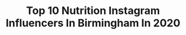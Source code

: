 ---
title: Top 10 Nutrition Instagram Influencers In Birmingham In 2020
description: >-
  Find top nutrition Instagram influencers in Birmingham in 2020. Most popular hashtags: #training #motivation #inspiration #fitnessmotivation.
platform: Instagram
profiles:
  - username: "charlotteemmma"
    fullname: >-
      Charlotte
    location: "United Kingdom"
    followers: 31628
    engagement: 362
    commentsToLikes: 0.086621
    avatar: "https://scontent-lhr8-1.cdninstagram.com/v/t51.2885-19/s320x320/81167624_2545273892414562_72422962610831360_n.jpg?_nc_ht=scontent-lhr8-1.cdninstagram.com&_nc_ohc=4dlzDgn_EGUAX9pr0cR&oh=9fb53fb6df6dd8fd506afe5fda64cfd2&oe=5EBB1EF9"
    verified: false
    hashtags: "#meatfreenottastefree, #maketheswap, #ratemybowl, #toasttuesday"
  - username: "tabslifts"
    fullname: >-
      🌻TABS LOFTS🌻
    location: "United Kingdom"
    followers: 10751
    engagement: 1333
    commentsToLikes: 0.090203
    avatar: "https://instagram.ffuk3-1.fna.fbcdn.net/v/t51.2885-19/s320x320/67285158_642430996240609_2069337211970519040_n.jpg?_nc_ht=instagram.ffuk3-1.fna.fbcdn.net&_nc_ohc=XFV8gGYQsF4AX8-VJgT&oh=9781b9ffd64d2feac2c95a75468bc927&oe=5EAED1C4"
    verified: false
    hashtags: "#isolationadvice, #motivation, #fitnessmotivation, #crossfit"
  - username: "myleshesson"
    fullname: >-
      Myles Hesson
    location: "United Kingdom"
    followers: 2960
    engagement: 1375
    commentsToLikes: 0.064126
    avatar: "https://scontent-ams4-1.cdninstagram.com/v/t51.2885-19/s320x320/74601358_1499669786838630_634058668924469248_n.jpg?_nc_ht=scontent-ams4-1.cdninstagram.com&_nc_ohc=NwpUj29_jUEAX8WnG9s&oh=4b2eed9db0dea969db0a0f4521206abe&oe=5EB9AF70"
    verified: true
    hashtags: "#meinjd, #adidasalwayson, #ad, #beyourpersonalbest"
  - username: "steflikesplants"
    fullname: >-
      stefanie
    location: "United Kingdom"
    followers: 13331
    engagement: 475
    commentsToLikes: 0.054473
    avatar: "https://scontent-ams4-1.cdninstagram.com/v/t51.2885-19/s320x320/67382635_2397029487077840_5484295683596877824_n.jpg?_nc_ht=scontent-ams4-1.cdninstagram.com&_nc_ohc=QdIAxT3DIrMAX9WHS0h&oh=83a3ec37ac81fea1b3dc36ea14ff9595&oe=5EB9227C"
    verified: false
    hashtags: ""
  - username: "tabslifts"
    fullname: >-
      🌻TABS LOFTS🌻
    location: "United Kingdom"
    followers: 10751
    engagement: 1333
    commentsToLikes: 0.090203
    avatar: "https://instagram.ffuk3-1.fna.fbcdn.net/v/t51.2885-19/s320x320/67285158_642430996240609_2069337211970519040_n.jpg?_nc_ht=instagram.ffuk3-1.fna.fbcdn.net&_nc_ohc=XFV8gGYQsF4AX8-VJgT&oh=9781b9ffd64d2feac2c95a75468bc927&oe=5EAED1C4"
    verified: false
    hashtags: "#isolationadvice, #motivation, #fitnessmotivation, #crossfit"
  - username: "kieliszkowskimateusz"
    fullname: >-
      Mateusz Kieliszkowski
    location: "United Kingdom"
    followers: 133183
    engagement: 680
    commentsToLikes: 0.019620
    avatar: "https://scontent-ams4-1.cdninstagram.com/v/t51.2885-19/s320x320/17931992_119760838569232_6591425028577820672_n.jpg?_nc_ht=scontent-ams4-1.cdninstagram.com&_nc_ohc=1E58ubMUY5kAX_iokD8&oh=d30291aa34a42bfa0f7c030b6e84c8f6&oe=5EBA7B01"
    verified: false
    hashtags: "#dubai, #wus, #arnoldclassic, #muscle"
  - username: "miki_ferris"
    fullname: >-
      C O A C H    M  I  K  I
    location: "United Kingdom"
    followers: 18348
    engagement: 393
    commentsToLikes: 0.287593
    avatar: "https://scontent-nrt1-1.cdninstagram.com/v/t51.2885-19/s320x320/90219536_817983682054724_1672524942974910464_n.jpg?_nc_ht=scontent-nrt1-1.cdninstagram.com&_nc_ohc=J6yplvTD_S8AX9IOhIK&oh=d07a5663f58cd69a1278a90f419f77c8&oe=5EA57C68"
    verified: false
    hashtags: "#connected, #positivevibes, #theonlywayisthrough, #underarmour"
  - username: "ciarafits"
    fullname: >-
      ciara
    location: "United Kingdom"
    followers: 34406
    engagement: 251
    commentsToLikes: 0.102355
    avatar: "https://scontent-ams4-1.cdninstagram.com/v/t51.2885-19/s320x320/92457776_992553354511387_2912391257261080576_n.jpg?_nc_ht=scontent-ams4-1.cdninstagram.com&_nc_ohc=0BL7BB2xczAAX82E34K&oh=7fd1c748260b5eeadcbd1cb9b8ce27d7&oe=5EBA3ABC"
    verified: false
    hashtags: "#strongwomen, #getstrong, #workoutroutine, #glutemotivation"
  - username: "sheagillpatrick"
    fullname: >-
      Shea Gillpatrick
    location: "United Kingdom"
    followers: 4434
    engagement: 2207
    commentsToLikes: 0.070342
    avatar: "https://scontent-lhr8-1.cdninstagram.com/v/t51.2885-19/s320x320/82548607_581155782468260_2743224452660592640_n.jpg?_nc_ht=scontent-lhr8-1.cdninstagram.com&_nc_ohc=xsyhl0R879wAX_POv46&oh=d7f6a12933a69ac9ab49a67f7cfe463e&oe=5EBA6A00"
    verified: false
    hashtags: "#michaeljordan, #inspiration, #internationalwomensday"
  - username: "timabenbrahim_"
    fullname: >-
      Tima Ben Brahim, BSc MSc
    location: "United Kingdom"
    followers: 41088
    engagement: 316
    commentsToLikes: 0.038694
    avatar: "https://scontent-lhr8-1.cdninstagram.com/v/t51.2885-19/s320x320/67602739_468615877256396_8455025739337564160_n.jpg?_nc_ht=scontent-lhr8-1.cdninstagram.com&_nc_ohc=SAhucKafGe8AX80yV2P&oh=2798eddb5c87563ba74e83f239e5075a&oe=5EB8DE2A"
    verified: false
    hashtags: "#qatarinfluencers, #winter, #sorrynotsorry, #santa"
---